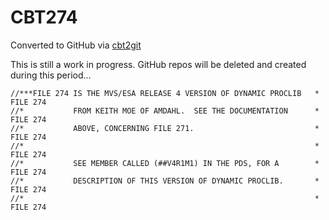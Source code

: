 # CBT274
Converted to GitHub via [cbt2git](https://github.com/wizardofzos/cbt2git)

This is still a work in progress. GitHub repos will be deleted and created during this period...

```
//***FILE 274 IS THE MVS/ESA RELEASE 4 VERSION OF DYNAMIC PROCLIB   *   FILE 274
//*           FROM KEITH MOE OF AMDAHL.  SEE THE DOCUMENTATION      *   FILE 274
//*           ABOVE, CONCERNING FILE 271.                           *   FILE 274
//*                                                                 *   FILE 274
//*           SEE MEMBER CALLED (##V4R1M1) IN THE PDS, FOR A        *   FILE 274
//*           DESCRIPTION OF THIS VERSION OF DYNAMIC PROCLIB.       *   FILE 274
//*                                                                 *   FILE 274
```
